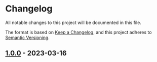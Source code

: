 # Changelog

All notable changes to this project will be documented in this file.

The format is based on [Keep a Changelog](https://keepachangelog.com/en/1.0.0/),
and this project adheres to [Semantic Versioning](https://semver.org/spec/v2.0.0.html).

<!-- ## [Unreleased] -->

## [1.0.0] - 2023-03-16

<!-- [unreleased]: https://github.com/olivierlacan/keep-a-changelog/compare/v1.1.1...HEAD -->

[1.0.0]: https://github.com/ways-agency/shopify-liquid-snippets/releases/tag/v1.0.0
